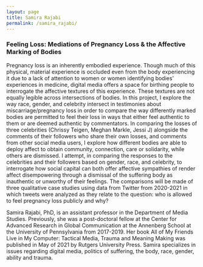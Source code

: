 ```yaml
---
layout: page
title: Samira Rajabi
permalink: /samira_rajabi/
---
```


<h3>Feeling Loss: Mediations of Pregnancy Loss & the Affective Marking of Bodies</h3>

<p>Pregnancy loss is an inherently embodied experience. Though much of this physical, material experience is occluded even from the body experiencing it due to a lack of attention to women or women identifying bodies’ experiences in medicine, digital media offers a space for birthing people to interrogate the affective textures of this experience. These textures are not equally legible across intersections of bodies. In this project, I explore the way race, gender, and celebrity intersect in testimonies about miscarriage/pregnancy loss in order to compare the way differently marked bodies are permitted to feel their loss in ways that either feel authentic to them or are deemed authentic by commentators. In comparing the losses of three celebrities (Chrissy Teigen, Meghan Markle, Jessi J) alongside the comments of their followers who share their own losses, and comments from other social media users, I explore how different bodies are able to deploy affect to obtain community, connection, care or solidarity, while others are dismissed. I attempt, in comparing the responses to the celebrities and their followers based on gender, race, and celebrity, to interrogate how social capital can both offer affective sympathies of render affect disempowering through a dismissal of the suffering body as inauthentic or unworthy of their feelings. The comparisons will be made of three qualitative case studies using data from Twitter from 2020-2021 in which tweets were analyzed as they relate to the question: who is allowed to feel pregnancy loss publicly and why?</p>

<p>Samira Rajabi, PhD, is an assistant professor in the Department of Media Studies. Previously, she was a post-doctoral fellow at the Center for Advanced Research in Global Communication at the Annenberg School at the University of Pennsylvania from 2017-2019. Her book All of My Friends Live in My Computer: Tactical Media, Trauma and Meaning Making was published in May of 2021 by Rutgers University Press. Samira specializes in issues regarding digital media, politics of suffering, the body, race, gender, ability and trauma.</p>
